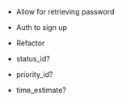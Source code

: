 - Allow for retrieving password
- Auth to sign up

- Refactor

- status_id?
- priority_id?
- time_estimate?

